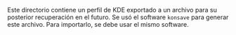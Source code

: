 Este directorio contiene un perfil de KDE exportado a un archivo para su posterior recuperación en el futuro.
Se usó el software `konsave` para generar este archivo.
Para importarlo, se debe usar el mismo software.
